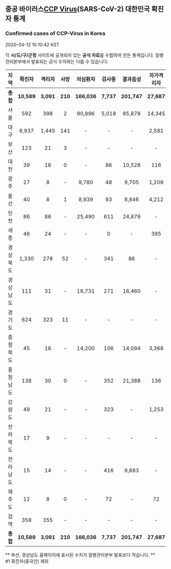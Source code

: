 
## 중공 바이러스[CCP Virus]()(SARS-CoV-2) 대한민국 확진자 통계
### Confirmed cases of CCP-Virus in Korea
2020-04-12 10:10:42 KST

각 **시/도/구/군청** 사이트에 공개되어 있는 **공식 자료**를 수합하여 만든 통계입니다.
질병관리본부에서 발표되는 공식 수치와는 다를 수 있습니다.


|  지역  | 확진자 |  격리자  |  사망  |  의심환자  |  검사중  |  결과음성  |  자가격리자  |  감시중  |  감시해제  |  퇴원  |
|:------:|:------:|:--------:|:--------:|:----------:|:--------:|:----------------:|:------------:|:--------:|:----------:|:--:|
|**총합**|**10,589**|**3,091**|**210**|**166,036**|**7,737**|**201,747**|**27,687**|**8,432**|**29,092**|**7,250**|
|서울|592|398|2|90,896|5,018|85,878|14,345|4,433|9,912|194|
|대구|6,937|1,445|141|-|-|-|2,581|-|-|5,351|
|부산|123|21|3|-|-|-|-|-|-|99|
|대전|39|16|0|-|86|10,528|116|116|799|23|
|광주|27|8|-|9,780|48|9,705|1,209|7|1,202|19|
|울산|40|8|1|8,939|93|8,846|4,212|944|3,268|32|
|인천|86|86|-|25,490|611|24,879|-|-|-|-|
|세종|46|24|-|-|0|-|395|-|-|22|
|경상북도|1,330|278|52|-|341|86|-|772|11,224|959|
|경상남도|111|31|-|16,731|271|16,460|-|-|-|80|
|경기도|624|323|11|-|-|-|-|-|-|290|
|충청북도|45|16|-|14,200|106|14,094|3,368|1,129|2,239|29|
|충청남도|138|30|0|-|352|21,388|136|-|-|108|
|강원도|49|21|-|-|323|-|1,253|-|-|28|
|전라북도|17|9|-|-|-|-|-|-|-|8|
|전라남도|15|14|-|-|416|9,883|-|1,031|448|1|
|제주도|12|8|0|-|72|-|72|-|-|4|
|검역|358|355|-|-|-|-|-|-|-|3|
|**총합**|**10,589**|**3,091**|**210**|**166,036**|**7,737**|**201,747**|**27,687**|**8,432**|**29,092**|**7,250**|


** 부산, 경상남도 홈페이지에 표시된 수치가 질병관리본부 발표보다 적습니다. **<br>
#1 확진자(중국인) 제외
    